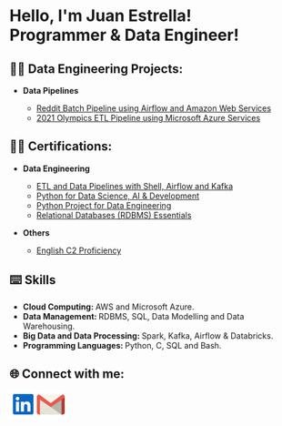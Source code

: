 <h1>Hello, I'm Juan Estrella! <br/><a>Programmer & Data Engineer!</a>

<h2>👨‍💻 Data Engineering Projects:</h2>

- <b>Data Pipelines</b>

  - [Reddit Batch Pipeline using Airflow and Amazon Web Services](https://github.com/estrellajuca/reddit-data-engineering-project)
  - [2021 Olympics ETL Pipeline using Microsoft Azure Services](https://github.com/estrellajuca/2021-olympics-data-engineering-project)
  

<h2>👨‍🎓 Certifications:</h2>

- <b>Data Engineering</b>

  - [ETL and Data Pipelines with Shell, Airflow and Kafka](https://www.coursera.org/account/accomplishments/verify/JMCVJVDLM25U)
  - [Python for Data Science, AI & Development](https://coursera.org/share/7540605108d02f69c4d12636d21624c5)
  - [Python Project for Data Engineering](https://coursera.org/share/cb36160c16bdfa984edbb252af277d93)
  - [Relational Databases (RDBMS) Essentials](https://www.credly.com/badges/b3c6f763-2e21-40f4-9f5e-69cb40dff3fa/linked_in_profile)
  

- <b>Others</b>

  - [English C2 Proficiency](https://www.iteptest.com/reports/certificate.php?c=yVSUGWs)

 <h2>⌨️ Skills </h2>

- <b> Cloud Computing: </b> AWS and Microsoft Azure.
- <b>Data Management: </b> RDBMS, SQL, Data Modelling and Data Warehousing.
- <b> Big Data and Data Processing: </b> Spark, Kafka, Airflow & Databricks.
- <b> Programming Languages: </b> Python, C, SQL and Bash.


<h2> 🌐 Connect with me:</h2>

[<img align="left" alt="JuanEstrella | LinkedIn" width="48px" src="https://raw.githubusercontent.com/estrellajuca/estrellajuca/main/linkedin-svgrepo-com.svg" />][linkedin]
[<img align="left" alt="JuanEstrella | Email" width="49 px" src="https://raw.githubusercontent.com/estrellajuca/estrellajuca/main/gmail-icon-logo-svgrepo-com.svg" />][email]

[email]: mailto:estrellajuca@gmail.com
[linkedin]: https://www.linkedin.com/in/estrella-juan/
